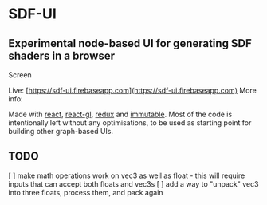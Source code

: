 # SDF-UI

## Experimental node-based UI for generating SDF shaders in a browser

Screen ![]()

Live: [https://sdf-ui.firebaseapp.com](https://sdf-ui.firebaseapp.com)
More info: []()

Made with [react](https://facebook.github.io/react/), [react-gl](https://github.com/gre/gl-react), [redux](https://github.com/reactjs/redux) and [immutable](https://facebook.github.io/immutable-js/).
Most of the code is intentionally left without any optimisations, to be used as starting point for building other graph-based UIs.

## TODO

[ ] make math operations work on vec3 as well as float - this will require inputs that can accept both floats and vec3s
[ ] add a way to "unpack" vec3 into three floats, process them, and pack again

